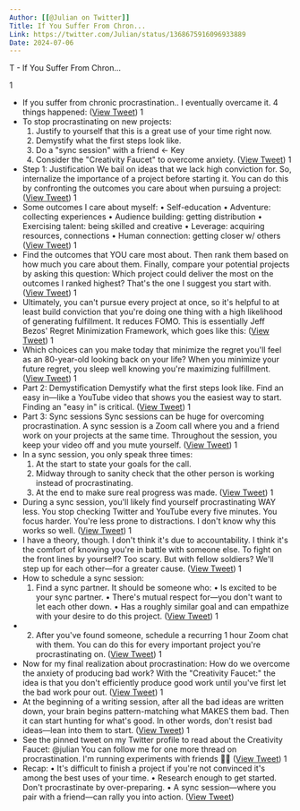 ```yaml
---
Author: [[@Julian on Twitter]]
Title: If You Suffer From Chron...
Link: https://twitter.com/Julian/status/1368675916096933889
Date: 2024-07-06
---
```

T - If You Suffer From Chron...

1
- If you suffer from chronic procrastination..
  I eventually overcame it.
  4 things happened: ([View Tweet](https://twitter.com/Julian/status/1368675916096933889))
1
- To stop procrastinating on new projects:
  1. Justify to yourself that this is a great use of your time right now. 
  2. Demystify what the first steps look like.
  3. Do a "sync session" with a friend ← Key
  4. Consider the "Creativity Faucet" to overcome anxiety. ([View Tweet](https://twitter.com/Julian/status/1368675917019688969))
1
- Step 1: Justification
  We bail on ideas that we lack high conviction for. So, internalize the importance of a project before starting it. 
  You can do this by confronting the outcomes you care about when pursuing a project: ([View Tweet](https://twitter.com/Julian/status/1368675918185644033))
1
- Some outcomes I care about myself:
  • Self-education
  • Adventure: collecting experiences
  ‍• Audience building: getting distribution
  • Exercising talent: being skilled and creative
  • Leverage: acquiring resources, connections
  • Human connection: getting closer w/ others ([View Tweet](https://twitter.com/Julian/status/1368675919313960960))
1
- Find the outcomes that YOU care most about.
  Then rank them based on how much you care about them.
  Finally, compare your potential projects by asking this question: 
  Which project could deliver the most on the outcomes I ranked highest?
  That's the one I suggest you start with. ([View Tweet](https://twitter.com/Julian/status/1368675920538726404))
1
- Ultimately, you can't pursue every project at once, so it's helpful to at least build conviction that you're doing one thing with a high likelihood of generating fulfillment. 
  It reduces FOMO.
  This is essentially Jeff Bezos' Regret Minimization Framework, which goes like this: ([View Tweet](https://twitter.com/Julian/status/1368675922077958146))
1
- Which choices can you make today that minimize the regret you'll feel as an 80-year-old looking back on your life? 
  When you minimize your future regret, you sleep well knowing you're maximizing fulfillment. ([View Tweet](https://twitter.com/Julian/status/1368675923164336128))
1
- Part 2: Demystification
  Demystify what the first steps look like. 
  Find an easy in—like a YouTube video that shows you the easiest way to start.
  Finding an "easy in" is critical. ([View Tweet](https://twitter.com/Julian/status/1368675924284211200))
1
- Part 3: Sync sessions
  Sync sessions can be huge for overcoming procrastination.
  A sync session is a Zoom call where you and a friend work on your projects at the same time.
  Throughout the session, you keep your video off and you mute yourself. ([View Tweet](https://twitter.com/Julian/status/1368675925399924748))
1
- In a sync session, you only speak three times:
  1. At the start to state your goals for the call.
  2. Midway through to sanity check that the other person is working instead of procrastinating.
  3. At the end to make sure real progress was made. ([View Tweet](https://twitter.com/Julian/status/1368675926519742465))
1
- During a sync session, you'll likely find yourself procrastinating WAY less.
  You stop checking Twitter and YouTube every five minutes.
  You focus harder. You're less prone to distractions.
  I don't know why this works so well. ([View Tweet](https://twitter.com/Julian/status/1368675927593455617))
1
- I have a theory, though.
  I don't think it's due to accountability. 
  I think it's the comfort of knowing you're in battle with someone else.
  To fight on the front lines by yourself? Too scary. 
  But with fellow soldiers? We'll step up for each other—for a greater cause. ([View Tweet](https://twitter.com/Julian/status/1368675928688230419))
1
- How to schedule a sync session:
  1. Find a sync partner. It should be someone who:
  • Is excited to be your sync partner.
  • There's mutual respect for—you don't want to let each other down.
  • Has a roughly similar goal and can empathize with your desire to do this project. ([View Tweet](https://twitter.com/Julian/status/1368675929787166722))
1
- 2. After you've found someone, schedule a recurring 1 hour Zoom chat with them.
  You can do this for every important project you're procrastinating on. ([View Tweet](https://twitter.com/Julian/status/1368675930923794432))
1
- Now for my final realization about procrastination:
  How do we overcome the anxiety of producing bad work? 
  With the "Creativity Faucet:" the idea is that you don't efficiently produce good work until you've first let the bad work pour out. ([View Tweet](https://twitter.com/Julian/status/1368675932165337094))
1
- At the beginning of a writing session, after all the bad ideas are written down, your brain begins pattern-matching what MAKES them bad. 
  Then it can start hunting for what's good.
  In other words, don't resist bad ideas—lean into them to start. ([View Tweet](https://twitter.com/Julian/status/1368675933197115399))
1
- See the pinned tweet on my Twitter profile to read about the Creativity Faucet: 
  @julian
  You can follow me for one more thread on procrastination. I'm running experiments with friends 🦖💨 ([View Tweet](https://twitter.com/Julian/status/1368675934249828353))
1
- Recap:
  • It's difficult to finish a project if you're not convinced it's among the best uses of your time.
  • Research enough to get started. Don't procrastinate by over-preparing.
  • A sync session—where you pair with a friend—can rally you into action. ([View Tweet](https://twitter.com/Julian/status/1368675935487209472))
